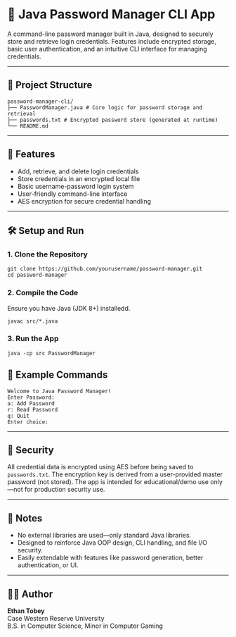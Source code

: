 # 🔐 Java Password Manager CLI App

A command-line password manager built in Java, designed to securely store and retrieve login credentials. Features include encrypted storage, basic user authentication, and an intuitive CLI interface for managing credentials.

---

## 📁 Project Structure

```
password-manager-cli/
├── PasswordManager.java # Core logic for password storage and retrieval
├── passwords.txt # Encrypted password store (generated at runtime)
└── README.md
```

---

## 🚀 Features

- Add, retrieve, and delete login credentials
- Store credentials in an encrypted local file
- Basic username-password login system
- User-friendly command-line interface
- AES encryption for secure credential handling

---

## 🛠 Setup and Run

### 1. Clone the Repository

    git clone https://github.com/yourusername/password-manager.git
    cd password-manager

### 2. Compile the Code
Ensure you have Java (JDK 8+) installedd.

    javac src/*.java

### 3. Run the App

    java -cp src PasswordManager

## 🧪 Example Commands

    Welcome to Java Password Manager!
    Enter Password:
    a: Add Password
    r: Read Password
    q: Quit
    Enter choice:

---

## 🔐 Security

All credential data is encrypted using AES before being saved to `passwords.txt`. The encryption key is derived from a user-provided master password (not stored). The app is intended for educational/demo use only—not for production security use.

---

## 📎 Notes

- No external libraries are used—only standard Java libraries.
- Designed to reinforce Java OOP design, CLI handling, and file I/O security.
- Easily extendable with features like password generation, better authentication, or UI.

---

## 🧑‍💻 Author

**Ethan Tobey**  
Case Western Reserve University  
B.S. in Computer Science, Minor in Computer Gaming

